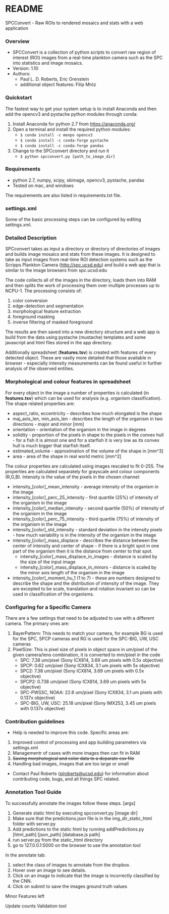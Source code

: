 # README #

SPCConvert - Raw ROIs to rendered mosaics and stats with a web application

### Overview ###

* SPCConvert is a collection of python scripts to convert raw region of interest (ROI) images from a real-time plankton camera such as the SPC into statistics and image mosaics.
* Version: 1.10
* Authors: 
    * Paul L. D. Roberts, Eric Orenstein
    * additional object features: Filip Mróz 

### Quickstart ###

The fastest way to get your system setup is to install Anaconda and then add the opencv3 and pystache python modules through conda:

1. Install Anaconda for python 2.7 from https://anaconda.org/
2. Open a terminal and install the required python modules:
    * `$ conda install -c menpo opencv3`
    * `$ conda install -c conda-forge pystache`
    * `$ conda install -c conda-forge pandas`
3. Change to the SPCconvert directory and run it
    * `$ python spcconvert.py [path_to_image_dir]`

### Requirements ###
* python 2.7, numpy, scipy, skimage, opencv3, pystache, pandas
* Tested on mac, and windows

The requirements are also listed in requirements.txt file.

### settings.xml ###

Some of the basic processing steps can be configured by editing settings.xml. 

### Detailed Description ###

SPCconvert takes as input a directory or directory of directories of images and builds image mosaics and stats from these images.
It is designed to take as input images from real-time ROI detection systems such as the Scripps Plankton Camera (http://spc.ucsd.edu)
and build a web app that is similar to the image browsers from spc.ucsd.edu

The code collects all of the images in the directory, loads them into RAM and then splits the work of processing them over multiple
processes up to NCPU-1. The processing consists of:

1. color conversion
2. edge-detection and segmentation
3. morphological feature extraction
4. foreground masking
5. inverse filtering of masked foreground

The results are then saved into a new directory structure and a web app is build from the data using pystache (mustache) templates
and some javascript and html files stored in the app directory.

Additionally spreadsheet (**features.tsv**) is created with features of every detected object. These are vastly more 
detailed that those available in browser - especially intensity measurements can be found useful in further analysis
of the observed entities. 

### Morphological and colour features in spreadsheet ###

For every object in the image a number of properties is calculated (in **features.tsv**) which can be used for analysis (e.g. organism classification).
The shape related properties are:
- aspect_ratio, eccentricity - describes how much elongated is the shape
- maj_axis_len,	min_axis_len - describes the length of the organism in two directions - major and minor [mm]
- orientation - orientation of the organism in the image in degrees
- solidity - proportion of the pixels in shape to the pixels in the convex hull - for a fish it is almost one and for a 
starfish it is very low as its convex hull is much bigger that starfish itself.
- estimated_volume - approximation of the volume of the shape in [mm^3]
- area - area of the shape in real world metric [mm^2]

The colour properties are calculated using images rescaled to fit 0-255. The properties are calculated separately for grayscale and colour components (R,G,B). 
Intensity is the value of the pixels in the chosen channel:
- intensity_[color]_mean_intensity - average intensity of the organism in the image
- intensity_[color]_perc_25_intensity - first quartile (25%) of intensity of the organism in the image  
- intensity_[color]_median_intensity - second quartile (50%) of intensity of the organism in the image
- intensity_[color]_perc_75_intensity - third quartile (75%) of intensity of the organism in the image
- intensity_[color]_std_intensity - standard deviation in the intensity pixels - how much variability is in the intensity of the organism in the image
- intensity_[color]_mass_displace - describes the distance between the center of intensity and center of shape - if there is a bright spot in one part of the organism then it is the distance from center to that spot. 
    - intensity_[color]_mass_displace_in_images - distance is scaled by the size of the input image
    - intensity_[color]_mass_displace_in_minors	- distance is scaled by the minor axis length of the organism in the image
- intensity_[color]_moment_hu_1 (1 to 7) - these are numbers designed to describe the shape and the distribution of intensity of the image. 
They are excepted to be scale, translation and rotation invariant so can be used in classification of the organisms.

### Configuring for a Specific Camera ###

There are a few settings that need to be adjusted to use with a different camera. The primary ones are:

1. BayerPattern: This needs to match your camera, for example BG is used for the SPC, SPCP cameras and RG is used for the SPC-BIG, UW, USC cameras
2. PixelSize: This is pixel size of pixels in object space in um/pixel of the given camera/lens combination, it is converted to mm/pixel in the code
    * SPC: 7.38 um/pixel (Sony ICX814, 3.69 um pixels with 0.5x objective)
    * SPCP: 0.62 um/pixel (Sony ICX834, 3.1 um pixels with 5x objective)
    * SPC2: 7.38 um/pixel (Sony ICX814, 3.69 um pixels with 0.5x objective)
    * SPCP2: 0.738 um/pixel (Sony ICX814, 3.69 um pixels with 5x objective)
    * SPC-PWSSC, NOAA: 22.6 um/pixel (Sony ICX834, 3.1 um pixels with 0.137x objective)
    * SPC-BIG, UW, USC: 25.18 um/pixel (Sony IMX253, 3.45 um pixels with 0.137x objective)

### Contribution guidelines ###

* Help is needed to improve this code. Specific areas are:

1. Improved control of processing and app building parameters via settings.xml
2. Managementr of cases with more images then can fit in RAM
3. ~~Saving morphological and color data to a deparate csv file~~
4. Handling bad images, images that are too large or small

* Contact Paul Roberts (plroberts@ucsd.edu) for information about contributing code, bugs, and all things SPC related.


### Annotation Tool Guide ###

To successfully annotate the images follow these steps. [args]

1. Generate static html by executing spcconvert.py [image dir]
2. Make sure that the predictions.json file is in the img_dir_static_html folder with server.py
3. Add predictions to the static html by running addPredictions.py [html_path] [json_path] [database.js path]
4. run server.py from the static_html directory
5. go to 127.0.0.1:5000 on the browser to use the annotation tool

In the annotate tab:
1. select the class of images to annotate from the dropbox. 
2. Hover over an image to see details.
3. Click on an image to indicate that the image is incorrectly classified by the CNN. 
4. Click on submit to save the images ground truth values

Minor Features left

Update counts
Validation tool
